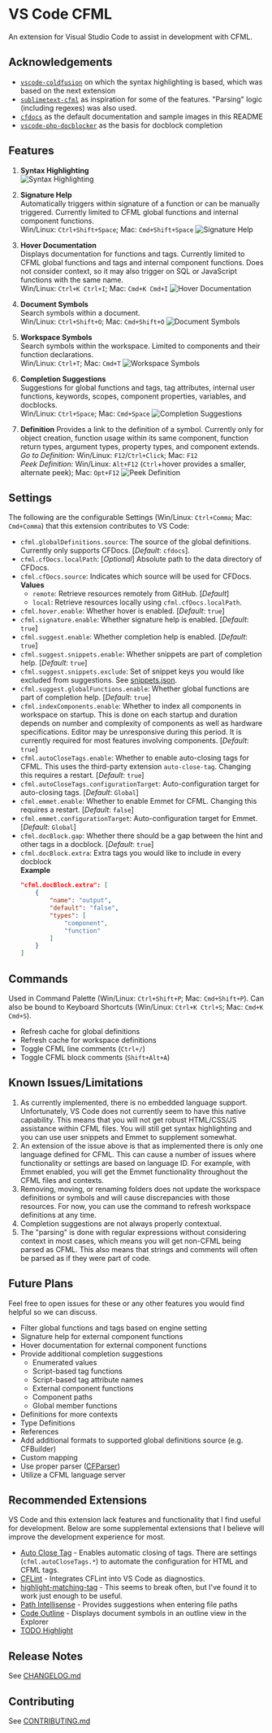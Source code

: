 # VS Code CFML

An extension for Visual Studio Code to assist in development with CFML.

## Acknowledgements

- [`vscode-coldfusion`](https://github.com/ilich/vscode-coldfusion/) on which the syntax highlighting is based, which was based on the next extension
- [`sublimetext-cfml`](https://github.com/jcberquist/sublimetext-cfml) as inspiration for some of the features. "Parsing" logic (including regexes) was also used.
- [`cfdocs`](https://github.com/foundeo/cfdocs/) as the default documentation and sample images in this README
- [`vscode-php-docblocker`](https://github.com/neild3r/vscode-php-docblocker) as the basis for docblock completion

## Features

1. **Syntax Highlighting**  
![Syntax Highlighting](./images/cfdocs_leaderboard.png)

1. **Signature Help**  
Automatically triggers within signature of a function or can be manually triggered. Currently limited to CFML global functions and internal component functions.  
Win/Linux: `Ctrl+Shift+Space`; Mac: `Cmd+Shift+Space`
![Signature Help](./images/cfdocs_leaderboard_signature.png)

1. **Hover Documentation**  
Displays documentation for functions and tags. Currently limited to CFML global functions and tags and internal component functions. Does not consider context, so it may also trigger on SQL or JavaScript functions with the same name.  
Win/Linux: `Ctrl+K Ctrl+I`; Mac: `Cmd+K Cmd+I`
![Hover Documentation](./images/cfdocs_leaderboard_hover.png)

1. **Document Symbols**  
Search symbols within a document.  
Win/Linux: `Ctrl+Shift+O`; Mac: `Cmd+Shift+O`
![Document Symbols](./images/cfdocs_leaderboard_document-symbols.png)

1. **Workspace Symbols**  
Search symbols within the workspace. Limited to components and their function declarations.  
Win/Linux: `Ctrl+T`; Mac: `Cmd+T`
![Workspace Symbols](./images/cfdocs_workspace-symbols.png)

1. **Completion Suggestions**  
Suggestions for global functions and tags, tag attributes, internal user functions, keywords, scopes, component properties, variables, and docblocks.  
Win/Linux: `Ctrl+Space`; Mac: `Cmd+Space`
![Completion Suggestions](./images/cfdocs_leaderboard_completion.png)

1. **Definition**
Provides a link to the definition of a symbol. Currently only for object creation, function usage within its same component, function return types, argument types, property types, and component extends.  
_Go to Definition:_ Win/Linux: `F12`/`Ctrl+Click`; Mac: `F12`  
_Peek Definition:_ Win/Linux: `Alt+F12` (`Ctrl`+hover provides a smaller, alternate peek); Mac: `Opt+F12`
![Peek Definition](./images/cfdocs_definition-peek.png)

## Settings

The following are the configurable Settings (Win/Linux: `Ctrl+Comma`; Mac: `Cmd+Comma`) that this extension contributes to VS Code:

- `cfml.globalDefinitions.source`: The source of the global definitions. Currently only supports CFDocs. [*Default*: `cfdocs`].
- `cfml.cfDocs.localPath`: [*Optional*] Absolute path to the data directory of CFDocs.
- `cfml.cfDocs.source`: Indicates which source will be used for CFDocs.  
**Values**
  - `remote`: Retrieve resources remotely from GitHub. [*Default*]
  - `local`: Retrieve resources locally using `cfml.cfDocs.localPath`.
- `cfml.hover.enable`: Whether hover is enabled. [*Default*: `true`]
- `cfml.signature.enable`: Whether signature help is enabled. [*Default*: `true`]
- `cfml.suggest.enable`: Whether completion help is enabled. [*Default*: `true`]
- `cfml.suggest.snippets.enable`: Whether snippets are part of completion help. [*Default*: `true`]
- `cfml.suggest.snippets.exclude`: Set of snippet keys you would like excluded from suggestions. See [snippets.json](./snippets/snippets.json).
- `cfml.suggest.globalFunctions.enable`: Whether global functions are part of completion help. [*Default*: `true`]
- `cfml.indexComponents.enable`: Whether to index all components in workspace on startup. This is done on each startup and duration depends on number and complexity of components as well as hardware specifications. Editor may be unresponsive during this period. It is currently required for most features involving components. [*Default*: `true`]
- `cfml.autoCloseTags.enable`: Whether to enable auto-closing tags for CFML. This uses the third-party extension `auto-close-tag`. Changing this requires a restart. [*Default*: `true`]
- `cfml.autoCloseTags.configurationTarget`: Auto-configuration target for auto-closing tags. [*Default*: `Global`]
- `cfml.emmet.enable`: Whether to enable Emmet for CFML. Changing this requires a restart. [*Default*: `false`]
- `cfml.emmet.configurationTarget`: Auto-configuration target for Emmet. [*Default*: `Global`]
- `cfml.docBlock.gap`: Whether there should be a gap between the hint and other tags in a docblock. [*Default*: `true`]
- `cfml.docBlock.extra`: Extra tags you would like to include in every docblock  
  **Example**
    ```json
    "cfml.docBlock.extra": [
        {
            "name": "output",
            "default": "false",
            "types": [
                "component",
                "function"
            ]
        }
    ]
    ```

## Commands

Used in Command Palette (Win/Linux: `Ctrl+Shift+P`; Mac: `Cmd+Shift+P`). Can also be bound to Keyboard Shortcuts (Win/Linux: `Ctrl+K Ctrl+S`; Mac: `Cmd+K Cmd+S`).

- Refresh cache for global definitions
- Refresh cache for workspace definitions
- Toggle CFML line comments (`Ctrl+/`)
- Toggle CFML block comments (`Shift+Alt+A`)

## Known Issues/Limitations

1. As currently implemented, there is no embedded language support. Unfortunately, VS Code does not currently seem to have this native capability. This means that you will not get robust HTML/CSS/JS assistance within CFML files. You will still get syntax highlighting and you can use user snippets and Emmet to supplement somewhat.
1. An extension of the issue above is that as implemented there is only one language defined for CFML. This can cause a number of issues where functionality or settings are based on language ID. For example, with Emmet enabled, you will get the Emmet functionality throughout the CFML files and contexts.
1. Removing, moving, or renaming folders does not update the workspace definitions or symbols and will cause discrepancies with those resources. For now, you can use the command to refresh workspace definitions at any time.
1. Completion suggestions are not always properly contextual.
1. The "parsing" is done with regular expressions without considering context in most cases, which means you will get non-CFML being parsed as CFML. This also means that strings and comments will often be parsed as if they were part of code.

## Future Plans

Feel free to open issues for these or any other features you would find helpful so we can discuss.

- Filter global functions and tags based on engine setting
- Signature help for external component functions
- Hover documentation for external component functions
- Provide additional completion suggestions
  - Enumerated values
  - Script-based tag functions
  - Script-based tag attribute names
  - External component functions
  - Component paths
  - Global member functions
- Definitions for more contexts
- Type Definitions
- References
- Add additional formats to supported global definitions source (e.g. CFBuilder)
- Custom mapping
- Use proper parser ([CFParser](https://github.com/cfparser/cfparser))
- Utilize a CFML language server

## Recommended Extensions

VS Code and this extension lack features and functionality that I find useful for development. Below are some supplemental extensions that I believe will improve the development experience for most.

- [Auto Close Tag](https://marketplace.visualstudio.com/items?itemName=formulahendry.auto-close-tag) - Enables automatic closing of tags. There are settings (`cfml.autoCloseTags.*`) to automate the configuration for HTML and CFML tags.
- [CFLint](https://marketplace.visualstudio.com/items?itemName=KamasamaK.vscode-cflint) - Integrates CFLint into VS Code as diagnostics.
- [highlight-matching-tag](https://marketplace.visualstudio.com/items?itemName=vincaslt.highlight-matching-tag) - This seems to break often, but I've found it to work just enough to be useful.
- [Path Intellisense](https://marketplace.visualstudio.com/items?itemName=christian-kohler.path-intellisense) - Provides suggestions when entering file paths
- [Code Outline](https://marketplace.visualstudio.com/items?itemName=patrys.vscode-code-outline) - Displays document symbols in an outline view in the Explorer
- [TODO Highlight](https://marketplace.visualstudio.com/items?itemName=wayou.vscode-todo-highlight)

## Release Notes

See [CHANGELOG.md](/CHANGELOG.md)

## Contributing

See [CONTRIBUTING.md](/CONTRIBUTING.md)
